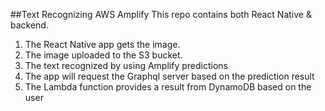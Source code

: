##Text Recognizing AWS Amplify
This repo contains both React Native & backend.

1. The React Native app gets the image.
2. The image uploaded to the S3 bucket.
3. The text recognized by using Amplify predictions
4. The app will request the Graphql server based on the prediction result
5. The Lambda function provides a result from DynamoDB based on the user
